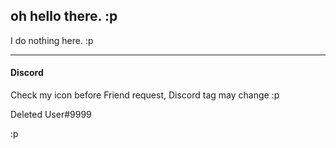 ## oh hello there. :p

I do nothing here. :p

-------------
#### Discord
Check my icon before Friend request, Discord tag may change :p

Deleted User#9999

:p
